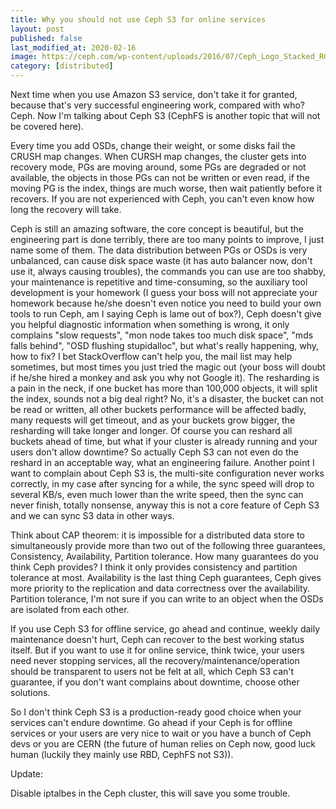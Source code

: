 ```yaml
---
title: Why you should not use Ceph S3 for online services
layout: post
published: false
last_modified_at: 2020-02-16
image: https://ceph.com/wp-content/uploads/2016/07/Ceph_Logo_Stacked_RGB_120411_fa.png
category: [distributed]
---
```


Next time when you use Amazon S3 service, don't take it for granted, because that's very successful engineering work, compared with who? Ceph. Now I'm talking about Ceph S3 (CephFS is another topic that will not be covered here).

<!--more-->

Every time you add OSDs, change their weight, or some disks fail the CRUSH map changes. When CURSH map changes, the cluster gets into recovery mode, PGs are moving around, some PGs are degraded or not available, the objects in those PGs can not be written or even read, if the moving PG is the index, things are much worse, then wait patiently before it recovers. If you are not experienced with Ceph, you can't even know how long the recovery will take.

Ceph is still an amazing software, the core concept is beautiful, but the engineering part is done terribly, there are too many points to improve, I just name some of them. The data distribution between PGs or OSDs is very unbalanced, can cause disk space waste (it has auto balancer now, don't use it, always causing troubles), the commands you can use are too shabby, your maintenance is repetitive and time-consuming, so the auxiliary tool development is your homework (I guess your boss will not appreciate your homework because he/she doesn't even notice you need to build your own tools to run Ceph, am I saying Ceph is lame out of box?), Ceph doesn't give you helpful diagnostic information when something is wrong, it only complains "slow requests", "mon node takes too much disk space", "mds falls behind", "OSD flushing stupidalloc", but what's really happening, why, how to fix? I bet StackOverflow can't help you, the mail list may help sometimes, but most times you just tried the magic out (your boss will doubt if he/she hired a monkey and ask you why not Google it). The resharding is a pain in the neck, if one bucket has more than 100,000 objects, it will split the index, sounds not a big deal right? No, it's a disaster, the bucket can not be read or written, all other buckets performance will be affected badly, many requests will get timeout, and as your buckets grow bigger, the resharding will take longer and longer. Of course you can reshard all buckets ahead of time, but what if your cluster is already running and your users don't allow downtime? So actually Ceph S3 can not even do the reshard in an acceptable way, what an engineering failure. Another point I want to complain about Ceph S3 is, the multi-site configuration never works correctly, in my case after syncing for a while, the sync speed will drop to several KB/s, even much lower than the write speed, then the sync can never finish, totally nonsense, anyway this is not a core feature of Ceph S3 and we can sync S3 data in other ways.

Think about CAP theorem: it is impossible for a distributed data store to simultaneously provide more than two out of the following three guarantees, Consistency, Availability, Partition tolerance. How many guarantees do you think Ceph provides? I think it only provides consistency and partition tolerance at most. Availability is the last thing Ceph guarantees, Ceph gives more priority to the replication and data correctness over the availability. Partition tolerance, I'm not sure if you can write to an object when the OSDs are isolated from each other.

If you use Ceph S3 for offline service, go ahead and continue, weekly daily maintenance doesn't hurt, Ceph can recover to the best working status itself. But if you want to use it for online service, think twice, your users need never stopping services, all the recovery/maintenance/operation should be transparent to users not be felt at all, which Ceph S3 can't guarantee, if you don't want complains about downtime, choose other solutions.

So I don't think Ceph S3 is a production-ready good choice when your services can't endure downtime. Go ahead if your Ceph is for offline services or your users are very nice to wait or you have a bunch of Ceph devs or you are CERN (the future of human relies on Ceph now, good luck human (luckily they mainly use RBD, CephFS not S3)).

Update:

Disable iptalbes in the Ceph cluster, this will save you some trouble.
